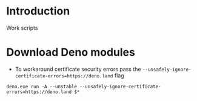 # Introduction
Work scripts

# Download Deno modules
- To workaround certificate security errors pass the `--unsafely-ignore-certificate-errors=https://deno.land` flag

`deno.exe run -A --unstable --unsafely-ignore-certificate-errors=https://deno.land $*`
